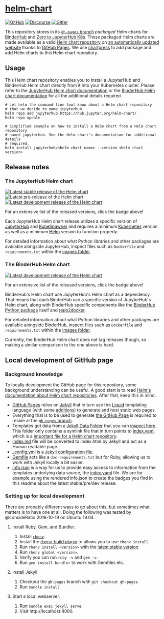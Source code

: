# [helm-chart](https://github.com/jupyterhub/helm-chart)

[![GitHub](https://img.shields.io/badge/issue_tracking-github-blue?logo=github)](https://github.com/jupyterhub/helm-chart/issues)
[![Discourse](https://img.shields.io/badge/help_forum-discourse-blue?logo=discourse)](https://discourse.jupyter.org/c/jupyterhub/z2jh-k8s)
[![Gitter](https://img.shields.io/badge/social_chat-gitter-blue?logo=gitter)](https://gitter.im/jupyterhub/jupyterhub)

This repository stores in its [`gh-pages`
branch](https://github.com/jupyterhub/helm-chart/tree/gh-pages) _packaged_ Helm
charts for [BinderHub][] and [Zero to JupyterHub K8s][]. These packaged Helm
charts are made available as a valid [Helm chart
repository](https://helm.sh/docs/chart_repository/) on [an automatically updated
website](https://hub.jupyter.org/helm-chart/) thanks to [GitHub Pages][].
We use [chartpress][] to add package and add Helm charts to this Helm chart
repository.


## Usage

This Helm chart repository enables you to install a JupyterHub and BinderHub
Helm chart directly from it into your Kubernetes cluster. Please refer to the
[JupyterHub Helm chart documentation](https://z2jh.jupyter.org) or the
[BinderHub Helm chart documentation](https://binderhub.readthedocs.io) for all
the additional details required.

```shell
# Let helm the command line tool know about a Helm chart repository
# that we decide to name jupyterhub.
helm repo add jupyterhub https://hub.jupyter.org/helm-chart/
helm repo update

# Simplified example on how to install a Helm chart from a Helm chart repository
# named jupyterhub. See the Helm chart's documentation for additional details
# required.
helm install jupyterhub/<helm chart name> --version <helm chart version>
```


## Release notes

### The JupyterHub Helm chart

[![Latest stable release of the Helm chart](https://img.shields.io/badge/dynamic/json.svg?label=Latest%20stable%20release&url=https://hub.jupyter.org/helm-chart/info.json&query=$.jupyterhub.stable&logo=helm&logoColor=white)](https://hub.jupyter.org/helm-chart#jupyterhub)
[![Latest pre-release of the Helm chart](https://img.shields.io/badge/dynamic/json.svg?label=Latest%20pre-release&url=https://hub.jupyter.org/helm-chart/info.json&query=$.jupyterhub.pre&logo=helm&logoColor=white)](https://hub.jupyter.org/helm-chart#development-releases-jupyterhub)
[![Latest development release of the Helm chart](https://img.shields.io/badge/dynamic/json.svg?label=Latest%20dev%20release&url=https://hub.jupyter.org/helm-chart/info.json&query=$.jupyterhub.latest&logo=helm&logoColor=white)](https://hub.jupyter.org/helm-chart#development-releases-jupyterhub)

For an extensive list of the released versions, click the badge above!

Each JupyterHub Helm chart release utilizes a specific version of [JupyterHub][]
and [KubeSpawner][] and requires a minimum [Kubernetes][] version as well as a
minimum [Helm][] version to function properly.

For detailed information about what Python libraries and other packages are
available alongside JupyterHub, inspect files such as `Dockerfile` and
`requirements.txt` within the [images
folder](https://github.com/jupyterhub/zero-to-jupyterhub-k8s/tree/main/images).

### The BinderHub Helm chart

[![Latest development release of the Helm chart](https://img.shields.io/badge/dynamic/json.svg?label=Latest%20dev%20release&url=https://hub.jupyter.org/helm-chart/info.json&query=$.binderhub.latest&logo=helm&logoColor=white)](https://hub.jupyter.org/helm-chart/#development-releases-binderhub)

For an extensive list of the released versions, click the badge above!

BinderHub's Helm chart use JupyterHub's Helm chart as a dependency. That means
that each BinderHub use a specific version of JupyterHub's Helm chart, along
with BinderHub specific components like the [BinderHub Python
package](https://github.com/jupyterhub/binderhub/tree/main/binderhub) itself
and [repo2docker][].

For detailed information about what Python libraries and other packages are
available alongside BinderHub, inspect files such as `Dockerfile` and
`requirements.txt` within the [images
folder](https://github.com/jupyterhub/binderhub/tree/main/helm-chart/images).

Currently, the BinderHub Helm chart does not tag releases though, so making a
similar comparison to the one above is hard.

## Local development of GitHub page

### Background knowledge

To locally development the GitHub page for this repostiory, some background
understanding can be useful. A good start is to read [Helm's documentation about
Helm chart repositories](https://helm.sh/docs/chart_repository). After that,
keep this in mind.

- [GitHub Pages][] relies on [Jekyll][] that in turn use the [Liquid][] templating
  language (with some [additions](https://jekyllrb.com/docs/liquid/)) to
  generate and host static web pages.
- Everything that is to be used to generate [the GitHub
  Page](https://hub.jupyter.org/helm-chart/) is required to reside at the
  [`gh-pages` branch](https://github.com/jupyterhub/helm-chart/tree/gh-pages).
- Templates get data from a [Jekyll Data
  Folder](https://jekyllrb.com/docs/datafiles/#the-data-folder) that you can
  [inspect here](https://github.com/jupyterhub/helm-chart/tree/gh-pages/_data).
  This folder only contains a symlink file that in turn points to
  [index.yaml](https://github.com/jupyterhub/helm-chart/blob/gh-pages/index.yaml)
  which is a [important file for a Helm chart
  repository](https://helm.sh/docs/chart_repository/#the-index-file).
- [index.md](https://github.com/jupyterhub/helm-chart/blob/gh-pages/index.md)
  file will be converted to index.html by Jekyll and act as a Human readable
  page.
- [_config.yml](https://github.com/jupyterhub/helm-chart/blob/gh-pages/_config.yml)
  is a [Jekyll configuration file](https://jekyllrb.com/docs/configuration/).
- [Gemfile](https://github.com/jupyterhub/helm-chart/blob/gh-pages/Gemfile) acts
  like a `doc-requirements.txt` but for Ruby, allowing us to work with Jekyll
  locally a bit easier.
- [info.json](https://github.com/jupyterhub/helm-chart/blob/gh-pages/info.json)
  is a way for us to provide easy access to information from the templates
  underlying data source, the
  [index.yaml](https://github.com/jupyterhub/helm-chart/blob/gh-pages/index.yaml)
  file. We are for example using the rendered info.json to create the badges you
  find in this readme about the latest stable/pre/dev release.

### Setting up for local development

There are probably different ways to go about this, but sometimes what matters
is to have one at all. Doing the following was tested by @consideRatio
2019-10-19 on Ubuntu 19.04.

1. Install Ruby, Gem, and Bundler.

   1. Install [`rbenv`](https://github.com/rbenv/rbenv#installation).
   1. Install the [rbenv-build plugin](https://github.com/rbenv/ruby-build#installation) to allows you to use `rbenv install`.
   1. Run `rbenv install <version>` with the [latest stable version](https://www.ruby-lang.org/en/downloads/).
   1. Run `rbenv global <version>`.
   1. Verify you can run `ruby -v` and `gem -v`.
   1. Run `gem install bundler` to work with Gemfiles etc.

1. Install Jekyll.

   1. Checkout the `gh-pages` branch with `git checkout gh-pages`.
   1. Run `bundle install`

1. Start a local webserver.

   1. Run `bundle exec jekyll serve`.
   1. Visit http://localhost:4000.

[Kubernetes]: https://kubernetes.io
[Helm]: https://helm.sh
[Chartpress]: https://github.com/jupyterhub/chartpress
[JupyterHub]: https://github.com/jupyterhub/jupyterhub
[Zero to JupyterHub K8s]: https://github.com/jupyterhub/zero-to-jupyterhub-k8s
[KubeSpawner]: https://github.com/jupyterhub/kubespawner
[BinderHub]: https://github.com/jupyterhub/binderhub
[repo2docker]: https://github.com/jupyter/repo2docker
[GitHub Pages]: https://pages.github.com/
[Jekyll]: https://jekyllrb.com
[Liquid]: https://shopify.github.io/liquid/
